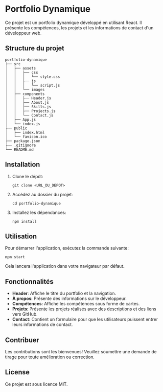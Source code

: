# Portfolio Dynamique

Ce projet est un portfolio dynamique développé en utilisant React. Il présente les compétences, les projets et les informations de contact d'un développeur web.

## Structure du projet

```
portfolio-dynamique
├── src
│   ├── assets
│   │   ├── css
│   │   │   └── style.css
│   │   ├── js
│   │   │   └── script.js
│   │   └── images
│   ├── components
│   │   ├── Header.js
│   │   ├── About.js
│   │   ├── Skills.js
│   │   ├── Projects.js
│   │   └── Contact.js
│   ├── App.js
│   └── index.js
├── public
│   ├── index.html
│   └── favicon.ico
├── package.json
├── .gitignore
└── README.md
```

## Installation

1. Clone le dépôt:
   ```
   git clone <URL_DU_DEPOT>
   ```
2. Accédez au dossier du projet:
   ```
   cd portfolio-dynamique
   ```
3. Installez les dépendances:
   ```
   npm install
   ```

## Utilisation

Pour démarrer l'application, exécutez la commande suivante:
```
npm start
```
Cela lancera l'application dans votre navigateur par défaut.

## Fonctionnalités

- **Header**: Affiche le titre du portfolio et la navigation.
- **À propos**: Présente des informations sur le développeur.
- **Compétences**: Affiche les compétences sous forme de cartes.
- **Projets**: Présente les projets réalisés avec des descriptions et des liens vers GitHub.
- **Contact**: Contient un formulaire pour que les utilisateurs puissent entrer leurs informations de contact.

## Contribuer

Les contributions sont les bienvenues! Veuillez soumettre une demande de tirage pour toute amélioration ou correction.

## License

Ce projet est sous licence MIT.